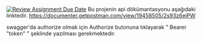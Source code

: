 [![Review Assignment Due Date](https://classroom.github.com/assets/deadline-readme-button-24ddc0f5d75046c5622901739e7c5dd533143b0c8e959d652212380cedb1ea36.svg)](https://classroom.github.com/a/EBv50WFu)
Bu projenin api dökümantasyonu aşağıdaki linktedir.
https://documenter.getpostman.com/view/19458505/2s93z6ejPW


swagger'da authorize olmak için Authorize butonuna tıklayarak  " Bearer "token"   " şeklinde yazılması gerekmektedir.
